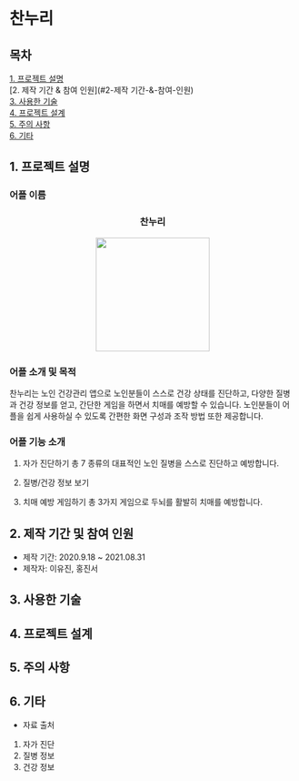 
# 찬누리

## 목차
[1. 프로젝트 설명](#1-프로젝트-설명)<br>
[2. 제작 기간 & 참여 인원](#2-제작 기간-&-참여-인원)<br>
[3. 사용한 기술](#3-사용한-기술)<br>
[4. 프로젝트 설계](#4-프로젝트-설계)<br>
[5. 주의 사항](#5-주의-사항)<br>
[6. 기타](#6-기타)

## 1. 프로젝트 설명
### 어플 이름
<div align="center">
  <h3>찬누리</h3>
<img src="https://user-images.githubusercontent.com/40076944/131518766-374ec45f-b2a7-4b9a-9618-6b07f12afec5.png" width="200" height="200">
</div>

### 어플 소개 및 목적
찬누리는 노인 건강관리 앱으로 노인분들이 스스로 건강 상태를 진단하고, 다양한 질병과 건강 정보를 얻고, 간단한 게임을 하면서 치매를 예방할 수 있습니다. 노인분들이 어플을 쉽게 사용하실 수 있도록 간편한 화면 구성과 조작 방법 또한 제공합니다.


### 어플 기능 소개
1. 자가 진단하기
총 7 종류의 대표적인 노인 질병을 스스로 진단하고 예방합니다.

2. 질병/건강 정보 보기
3. 치매 예방 게임하기
총 3가지 게임으로 두뇌를 활발히 치매를 예방합니다.

## 2. 제작 기간 및 참여 인원
- 제작 기간: 2020.9.18 ~ 2021.08.31
- 제작자: 이유진, 홍진서

## 3. 사용한 기술

## 4. 프로젝트 설계

## 5. 주의 사항

## 6. 기타
- 자료 출처
1. 자가 진단
2. 질병 정보
3. 건강 정보
